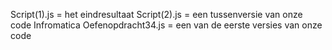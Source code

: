 Script(1).js = het eindresultaat
Script(2).js = een tussenversie van onze code
Infromatica Oefenopdracht34.js = een van de eerste versies van onze code
